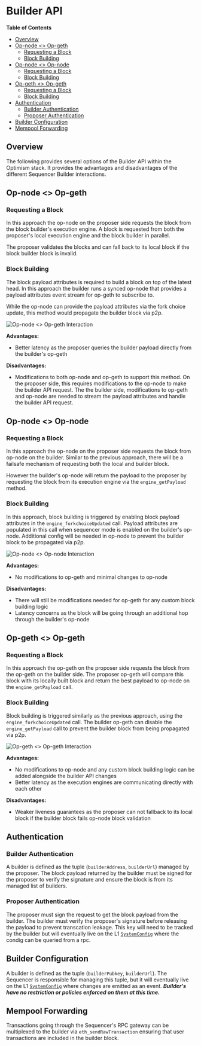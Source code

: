 # Builder API
<!-- START doctoc generated TOC please keep comment here to allow auto update -->
<!-- DON'T EDIT THIS SECTION, INSTEAD RE-RUN doctoc TO UPDATE -->
**Table of Contents**

- [Overview](#overview)
- [Op-node <> Op-geth](#op-node--op-geth)
  - [Requesting a Block](#requesting-a-block)
  - [Block Building](#block-building)
- [Op-node <> Op-node](#op-node--op-node)
  - [Requesting a Block](#requesting-a-block-1)
  - [Block Building](#block-building-1)
- [Op-geth <> Op-geth](#op-geth--op-geth)
  - [Requesting a Block](#requesting-a-block-2)
  - [Block Building](#block-building-2)
- [Authentication](#authentication)
  - [Builder Authentication](#builder-authentication)
  - [Proposer Authentication](#proposer-authentication)
- [Builder Configuration](#builder-configuration)
- [Mempool Forwarding](#mempool-forwarding)

<!-- END doctoc generated TOC please keep comment here to allow auto update -->

## Overview

The following provides several options of the Builder API within the Optimism stack. It provides the advantages and disadvantages of the different Sequencer Builder interactions.

## Op-node <> Op-geth

### Requesting a Block

In this approach the op-node on the proposer side requests the block from the block builder's execution engine. A block is requested from both the proposer's local execution engine and the block builder in parallel.

The proposer validates the blocks and can fall back to its local block if the block builder block is invalid.

### Block Building
 
The block payload attributes is required to build a block on top of the latest head. In this approach the builder runs a synced op-node that provides a payload attributes event stream for op-geth to subscribe to.

While the op-node can provide the payload attributes via the fork choice update, this method would propagate the builder block via p2p.

![Op-node <> Op-geth Interaction](op_node_op_geth.png)

**Advantages:**
* Better latency as the proposer queries the builder payload directly from the builder's op-geth

**Disadvantages:**
* Modifications to both op-node and op-geth to support this method. On the proposer side, this requires modifications to the op-node to make the builder API request. The the builder side, modifications to op-geth and op-node are needed to stream the payload attributes and handle the builder API request.

## Op-node <> Op-node

### Requesting a Block

In this approach the op-node on the proposer side requests the block from op-node on the builder. Similar to the previous approach, there will be a failsafe mechanism of requesting both the local and builder block. 

However the builder's op-node will return the payload to the proposer by requesting the block from its execution engine via the `engine_getPayload` method.

### Block Building

In this approach, block building is triggered by enabling block payload attributes in the `engine_forkchoiceUpdated` call. Payload attributes are populated in this call when sequencer mode is enabled on the builder's op-node. Additional config will be needed in op-node to prevent the builder block to be propagated via p2p.

![Op-node <> Op-node Interaction](op_node_op_node.png)

**Advantages:**
* No modifications to op-geth and minimal changes to op-node

**Disadvantages:**
* There will still be modifications needed for op-geth for any custom block building logic
* Latency concerns as the block will be going through an additional hop through the builder's op-node

## Op-geth <> Op-geth

### Requesting a Block

In this approach the op-geth on the proposer side requests the block from the op-geth on the builder side. The proposer op-geth will compare this block with its locally built block and return the best payload to op-node on the `engine_getPayload` call.

### Block Building

Block building is triggered similarly as the previous approach, using the `engine_forkchoiceUpdated` call. The builder op-geth can disable the `engine_getPayload` call to prevent the builder block from being propagated via p2p.

![Op-geth <> Op-geth Interaction](op_geth_op_geth.png)

**Advantages:**
* No modifications to op-node and any custom block building logic can be added alongside the builder API changes
* Better latency as the execution engines are communicating directly with each other

**Disadvantages:**
* Weaker liveness guarantees as the proposer can not fallback to its local block if the builder block fails op-node block validation

## Authentication

### Builder Authentication

A builder is defined as the tuple (`builderAddress`, `builderUrl`) managed by the proposer. The block payload returned by the builder must be signed for the proposer to verify the signature and ensure the block is from its managed list of builders.

### Proposer Authentication

The proposer must sign the request to get the block payload from the builder. The builder must verify the proposer's signature before releasing the payload to prevent transcation leakage. This key will need to be tracked by the builder but will eventually live on the
L1 [`SystemConfig`](https://github.com/ethereum-optimism/specs/blob/main/specs/protocol/system_config.md)
where the condig can be queried from a rpc.

## Builder Configuration

A builder is defined as the tuple (`builderPubkey`, `builderUrl`). The Sequencer is responsible for managing this
tuple, but it will eventually live on the
L1 [`SystemConfig`](https://github.com/ethereum-optimism/specs/blob/main/specs/protocol/system_config.md)
where changes are emitted as an event. ***Builder's have no restriction or policies enforced on them at this time.***

## Mempool Forwarding

Transactions going through the Sequencer's RPC gateway can be multiplexed to the builder via `eth_sendRawTransaction` ensuring that user transactions are included in the builder block.
